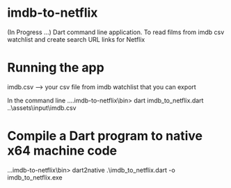 # imdb-to-netflix

(In Progress ...) Dart command line application. To read films from imdb csv watchlist and create search URL links for Netflix

# Running the app

imdb.csv --> your csv file from imdb watchlist that you can export

In the command line 
....imdb-to-netflix\bin> dart imdb_to_netflix.dart ..\assets\input\imdb.csv

# Compile a Dart program to native x64 machine code

...imdb-to-netflix\bin> dart2native .\imdb_to_netflix.dart -o imdb_to_netflix.exe
